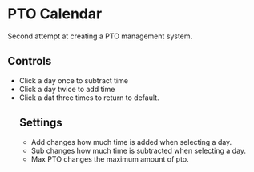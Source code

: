 # PTO Calendar
 Second attempt at creating a PTO management system.

<h2>Controls</h2>
<ul>
 <li>Click a day once to subtract time</li>
 <li>Click a day twice to add time</li>
 <li>Click a dat three times to return to default.</li>
</ol>

<h2>Settings</h2>
<ul>
 <li>Add changes how much time is added when selecting a day.</li>
 <li>Sub changes how much time is subtracted when selecting a day.</li>
 <li>Max PTO changes the maximum amount of pto.</li>
</ol>
